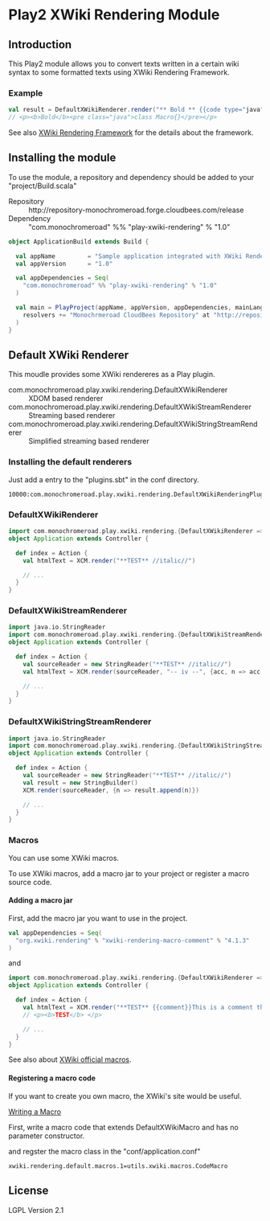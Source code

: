 # Play2 XWiki Rendering Module #

## Introduction ##

This Play2 module allows you to convert texts written in a certain wiki syntax to some formatted texts using XWiki Rendering Framework.

### Example ###

```scala
val result = DefaultXWikiRenderer.render("** Bold ** {{code type="java"}}class Macro{}{{/code}}")
// <p><b>Bold</b><pre class="java">class Macro{}</pre></p>
```

See also [XWiki Rendering Framework](http://rendering.xwiki.org/xwiki/bin/view/Main/WebHome) for the details about the framework.

## Installing the module ##

To use the module, a repository and dependency should be added to your "project/Build.scala"

<dl>
    <dt>Repository</dt>
    <dd>http://repository-monochromeroad.forge.cloudbees.com/release</dd>
    <dt>Dependency</dt>
    <dd>"com.monochromeroad" %% "play-xwiki-rendering" % "1.0"</dd>
</dl>

```scala
object ApplicationBuild extends Build {

  val appName         = "Sample application integrated with XWiki Rendering"
  val appVersion      = "1.0"

  val appDependencies = Seq(
    "com.monochromeroad" %% "play-xwiki-rendering" % "1.0"
  )

  val main = PlayProject(appName, appVersion, appDependencies, mainLang = SCALA).settings(
    resolvers += "Monochrmeroad CloudBees Repository" at "http://repository-monochromeroad.forge.cloudbees.com/release"
  )
}
```

## Default XWiki Renderer ##

This moudle provides some XWiki rendereres as a Play plugin.

<dl>
    <dt>com.monochromeroad.play.xwiki.rendering.DefaultXWikiRenderer</dt>
    <dd>XDOM based renderer</dd>
    <dt>com.monochromeroad.play.xwiki.rendering.DefaultXWikiStreamRenderer</dt>
    <dd>Streaming based renderer</dd>
    <dt>com.monochromeroad.play.xwiki.rendering.DefaultXWikiStringStreamRenderer</dt>
    <dd>Simplified streaming based renderer</dd>
</dl>

### Installing the default renderers ###

Just add a entry to the "plugins.sbt" in the conf directory.

    10000:com.monochromeroad.play.xwiki.rendering.DefaultXWikiRenderingPlugin

### DefaultXWikiRenderer ###

```scala
import com.monochromeroad.play.xwiki.rendering.{DefaultXWikiRenderer => XCM}
object Application extends Controller {

  def index = Action {
    val htmlText = XCM.render("**TEST** //italic//")

    // ...
  }
}
```

### DefaultXWikiStreamRenderer ###

```scala
import java.io.StringReader
import com.monochromeroad.play.xwiki.rendering.{DefaultXWikiStreamRenderer => XCM}
object Application extends Controller {

  def index = Action {
    val sourceReader = new StringReader("**TEST** //italic//")
    val htmlText = XCM.render(sourceReader, "-- iv --", {acc, n => acc + n})

    // ...
  }
}
```

### DefaultXWikiStringStreamRenderer ###

```scala
import java.io.StringReader
import com.monochromeroad.play.xwiki.rendering.{DefaultXWikiStringStreamRenderer => XCM}
object Application extends Controller {

  def index = Action {
    val sourceReader = new StringReader("**TEST** //italic//")
    val result = new StringBuilder()
    XCM.render(sourceReader, {n => result.append(n)})

    // ...
  }
}
```

### Macros ###

You can use some XWiki macros.

To use XWiki macros, add a macro jar to your project or register a macro source code.

#### Adding a macro jar ####

First, add the macro jar you want to use in the project.

```scala
val appDependencies = Seq(
  "org.xwiki.rendering" % "xwiki-rendering-macro-comment" % "4.1.3"
)
```

and

```scala
import com.monochromeroad.play.xwiki.rendering.{DefaultXWikiRenderer => XCM}
object Application extends Controller {

  def index = Action {
    val htmlText = XCM.render("**TEST** {{comment}}This is a comment that would not be contained in the result{{/comment}}")
    // <p><b>TEST</b> </p>

    // ...
  }
}
```

See also about [XWiki official macros](http://rendering.xwiki.org/xwiki/bin/view/Main/Macros).

#### Registering a macro code ####

If you want to create you own macro, the XWiki's site would be useful.

[Writing a Macro](http://rendering.xwiki.org/xwiki/bin/view/Main/ExtendingMacro)

First, write a macro code that extends DefaultXWikiMacro and has no parameter constructor.

and regster the macro class in the "conf/application.conf"

    xwiki.rendering.default.macros.1=utils.xwiki.macros.CodeMacro


## License ##

LGPL Version 2.1

